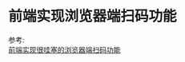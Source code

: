# 前端实现浏览器端扫码功能

参考:  
[前端实现很哇塞的浏览器端扫码功能](https://juejin.cn/post/7018722520345870350?utm_source=gold_browser_extension)
